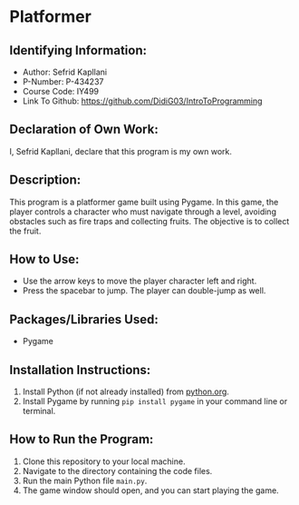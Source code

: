 # Platformer

## Identifying Information:
- Author: Sefrid Kapllani
- P-Number: P-434237
- Course Code: IY499
- Link To Github: https://github.com/DidiG03/IntroToProgramming
  
## Declaration of Own Work:
I, Sefrid Kapllani, declare that this program is my own work.

## Description:
This program is a platformer game built using Pygame. In this game, the player controls a character who must navigate through a level, avoiding obstacles such as fire traps and collecting fruits. The objective is to collect the fruit.

## How to Use:
- Use the arrow keys to move the player character left and right.
- Press the spacebar to jump. The player can double-jump as well.

## Packages/Libraries Used:
- Pygame

## Installation Instructions:
1. Install Python (if not already installed) from [python.org](https://www.python.org/downloads/).
2. Install Pygame by running `pip install pygame` in your command line or terminal.

## How to Run the Program:
1. Clone this repository to your local machine.
2. Navigate to the directory containing the code files.
3. Run the main Python file `main.py`.
4. The game window should open, and you can start playing the game.

